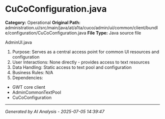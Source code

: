 # CuCoConfiguration.java

**Category:** Operational
**Original Path:** administration.ui/src/main/java/at/a1ta/cuco/admin/ui/common/client/bundle/configuration/CuCoConfiguration.java
**File Type:** Java source file

AdminUI.java
1. Purpose: Serves as a central access point for common UI resources and configuration
2. User Interactions: None directly - provides access to text resources
3. Data Handling: Static access to text pool and configuration
4. Business Rules: N/A
5. Dependencies:
- GWT core client
- AdminCommonTextPool
- CuCoConfiguration

---
*Generated by AI Analysis - 2025-07-05 14:39:47*
